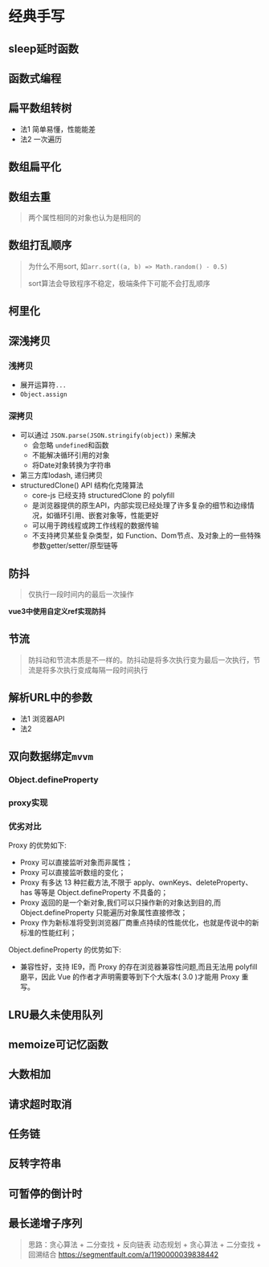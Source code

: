 # 经典手写

<script setup>
import f1 from './src/f1.js?raw';
import f2 from './src/f2.js?raw';
import q1 from './src/q1.js?raw';
import tree1 from './src/tree1.js?raw';
import tree2 from './src/tree2.js?raw';
import flat from './src/flat.js?raw';
import filter from './src/filter.js?raw';
import unsort from './src/unsort.js?raw';
import keli from './src/keli.js?raw';
import deepClone from './src/deepClone.js?raw';
import structure from './src/structure.js?raw';
import debounceRef from './src/debounceRef.vue';
import debounceRefCode from './src/debounceRef.vue?raw';
import debounce from './src/debounce.js?raw';
import throttle from './src/throttle.js?raw';
import params1 from './src/params1.js?raw';
import params2 from './src/params2.js?raw';
import LRU from './src/LRU.js?raw';
import memoize from './src/memoize.js?raw';
import numberSum from './src/numberSum.js?raw';
import fetchTimeout from './src/fetchTimeout.js?raw';
import taskPro from './src/taskPro.js?raw';
import revereStr from './src/revereStr.js?raw';
import timeout from './src/timeout.js?raw';
import LIS from './src/LIS.js?raw';
import demoDefineProperty from './src/demoDefineProperty.vue';
import demoProxy from './src/demoProxy.vue';
import demoDefinePropertyCode from './src/demoDefineProperty.vue?raw';
import demoProxyCode from './src/demoProxy.vue?raw';
</script>

## sleep延时函数

<run-script name="基于promise" :code="f1"></run-script>

<run-script name="基于Date.now()" :code="f2"></run-script>

## 函数式编程

<run-script name="实现下面函数" :code="q1">
</run-script>

## 扁平数组转树

- 法1 简单易懂，性能能差
<run-script :code="tree1"></run-script>
- 法2 一次遍历
<run-script :code="tree2"></run-script>

## 数组扁平化

<run-script :code="flat"></run-script>

## 数组去重
> 两个属性相同的对象也认为是相同的

<run-script :code="filter"></run-script>

## 数组打乱顺序

<run-script :code="unsort"></run-script>

> 为什么不用sort, 如`arr.sort((a, b) => Math.random() - 0.5)`
>
> sort算法会导致程序不稳定，极端条件下可能不会打乱顺序
 
## 柯里化

<run-script :code="keli"></run-script>

## 深浅拷贝

### 浅拷贝
- 展开运算符`...`
- `Object.assign`

### 深拷贝

- 可以通过 `JSON.parse(JSON.stringify(object))` 来解决
    - 会忽略 `undefined`和函数
    - 不能解决循环引用的对象
    - 将Date对象转换为字符串
- 第三方库lodash, 递归拷贝
  <run-script  :code="deepClone"></run-script>
- structuredClone() API 结构化克隆算法
    - core-js 已经支持 structuredClone 的 polyfill
    - 是浏览器提供的原生API，内部实现已经处理了许多复杂的细节和边缘情况，如循环引用、嵌套对象等，性能更好
    - 可以用于跨线程或跨工作线程的数据传输
    - 不支持拷贝某些复杂类型，如 Function、Dom节点、及对象上的一些特殊参数getter/setter/原型链等
      <run-script  :code="structure"></run-script>

## 防抖
> 仅执行一段时间内的最后一次操作

<run-script name='普通的js防抖'  :code="debounce"></run-script>

**vue3中使用自定义ref实现防抖**

<preview :code="debounceRefCode">
  <debounce-ref />
</preview>

## 节流
> 防抖动和节流本质是不一样的。防抖动是将多次执行变为最后一次执行，节流是将多次执行变成每隔一段时间执行

<run-script :code="throttle"></run-script>

## 解析URL中的参数

- 法1 浏览器API
  <run-script :code="params1">
  </run-script>
- 法2
  <run-script :code="params2">
  </run-script>

## 双向数据绑定`mvvm`

### Object.defineProperty

<preview :code="demoDefinePropertyCode">
  <demo-define-property />
</preview>

### proxy实现

<preview :code="demoProxyCode">
  <demo-proxy />
</preview>

###  优劣对比

Proxy 的优势如下:

- Proxy 可以直接监听对象而非属性；
- Proxy 可以直接监听数组的变化；
- Proxy 有多达 13 种拦截方法,不限于 apply、ownKeys、deleteProperty、has 等等是 Object.defineProperty 不具备的；
- Proxy 返回的是一个新对象,我们可以只操作新的对象达到目的,而 Object.defineProperty 只能遍历对象属性直接修改；
- Proxy 作为新标准将受到浏览器厂商重点持续的性能优化，也就是传说中的新标准的性能红利；

Object.defineProperty 的优势如下:

- 兼容性好，支持 IE9，而 Proxy 的存在浏览器兼容性问题,而且无法用 polyfill 磨平，因此 Vue 的作者才声明需要等到下个大版本( 3.0 )才能用 Proxy 重写。

## LRU最久未使用队列

<run-script :code="LRU"></run-script>

## memoize可记忆函数

<run-script :code="memoize"></run-script>

## 大数相加

<run-script :code="numberSum"></run-script>

## 请求超时取消

<run-script :code="fetchTimeout"></run-script>

## 任务链

<run-script :code="taskPro"></run-script>

## 反转字符串

<run-script :code="revereStr"></run-script>

## 可暂停的倒计时

<run-script :code="timeout"></run-script>

## 最长递增子序列

> 思路：贪心算法 + 二分查找 + 反向链表
> 动态规划 + 贪心算法 + 二分查找 + 回溯结合  https://segmentfault.com/a/1190000039838442

<run-script :code="LIS"></run-script>
